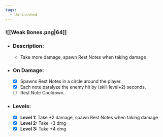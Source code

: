 ```yaml
---
tags:
  - Unfinished
---
```

### ![[Weak Bones.png|64]]
- ### Description:
	- Take more damage, spawn Rest Notes when taking damage
- ### On Damage:
	- [x] Spawns Rest Notes in a circle around the player.
	- [x] Each note paralyze the enemy hit by (skill level+2) seconds.
	- [ ] Rest Note Cooldown.
- ### Levels:
	- [x] **Level 1:** Take +2 damage, spawn Rest Notes when taking damage
	- [x] **Level 2:** Take +3 dmg
	- [x] **Level 3:** Take +4 dmg